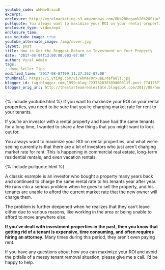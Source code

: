 ```yaml
---
youtube_code: wkMav0rxuaE
excerpt:
enclosure: http://vyralmarketing.s3.amazonaws.com/OK%20Hogan%20%28Star%20Team%29/Crystal%20Coast%20Real%20Estate-%20How%20to%20Get%20the%20Biggest%20Return%20on%20Investment%20on%20Your%20Property.mp4
pullquote: You always want to maximize your ROI on your rental properties.
enclosure_type: video/mp4
enclosure_time:
use_youtube_image: true
youtube_alternate_image: /img/cover.jpg
layout: post
title: How to Get the Biggest Return on Investment on Your Property
date: '2017-08-04T13:00:00.003-07:00'
author: Vyral Admin
tags:
- Home Seller Tips
modified_time: '2017-08-07T09:11:37.262-07:00'
thumbnail: https://i.ytimg.com/vi/wkMav0rxuaE/default.jpg
blogger_id: tag:blogger.com,1999:blog-7237328383098003115.post-7741757100957986885
blogger_orig_url: http://thestarteamrealestate.blogspot.com/2017/08/how-to-get-biggest-return-on-investment.html
---
```

{% include youtube.html %}
If you want to maximize your ROI on your rental properties, you need to be sure that you’re charging market rate for rent to your tenants.

If you’re an investor with a rental property and have had the same tenants for a long time, I wanted to share a few things that you might want to look out for.

You always want to maximize your ROI on rental properties, and what we’re seeing currently is that there are a lot of investors who just aren’t charging market rate for rent. This is happening in commercial real estate, long-term residential rentals, and even vacation rentals.

{% include pullquote.html %}

A classic example is an investor who bought a property many years back and continued to charge the same rental rate to his tenants year after year. He runs into a serious problem when he goes to sell the property, and his tenants are unable to afford the current market rate that the new owner will charge them.

The problem is further deepened when he realizes that they can’t leave either due to various reasons, like working in the area or being unable to afford to move anywhere else.

**If you’ve dealt with investment properties in the past, then you know that getting rid of a tenant is expensive, time consuming, and often requires hiring an attorney.** Many times during this period, they aren’t even paying rent.

If you have any questions about how you can maximize your ROI and avoid the pitfalls of a messy tenant removal situation, please give me a call. I’d be happy to help.
